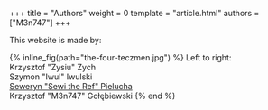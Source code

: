 +++
title = "Authors"
weight = 0
template = "article.html"
authors = ["M3n747"]
+++

This website is made by:

{% inline_fig(path="the-four-teczmen.jpg") %}
Left to right: \
Krzysztof "Zysiu" Zych \
Szymon "Iwul" Iwulski \
[Seweryn "Sewi the Ref" Pielucha](@/w/sedzia-seweryn.md) \
Krzysztof "M3n747" Gołębiewski
{% end %}

